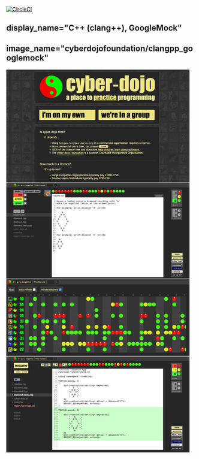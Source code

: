 
[![CircleCI](https://circleci.com/gh/cyber-dojo-languages/clangplusplus-googlemock.svg?style=svg)](https://circleci.com/gh/cyber-dojo-languages/clangplusplus-googlemock)

## display_name="C++ (clang++), GoogleMock"
## image_name="cyberdojofoundation/clangpp_googlemock"

![cyber-dojo.org home page](https://github.com/cyber-dojo/cyber-dojo/blob/master/shared/home_page_snapshot.png)
